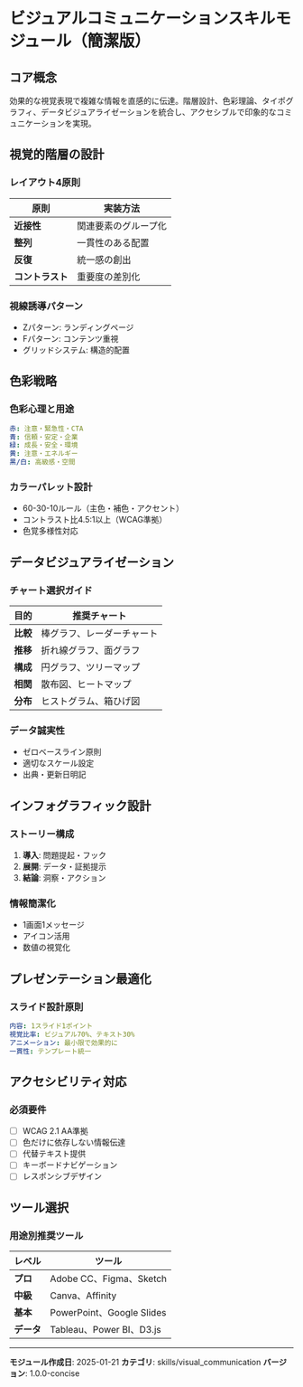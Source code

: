 # ビジュアルコミュニケーションスキルモジュール（簡潔版）

## コア概念
効果的な視覚表現で複雑な情報を直感的に伝達。階層設計、色彩理論、タイポグラフィ、データビジュアライゼーションを統合し、アクセシブルで印象的なコミュニケーションを実現。

## 視覚的階層の設計

### レイアウト4原則
| 原則 | 実装方法 |
|------|----------|
| **近接性** | 関連要素のグループ化 |
| **整列** | 一貫性のある配置 |
| **反復** | 統一感の創出 |
| **コントラスト** | 重要度の差別化 |

### 視線誘導パターン
- Zパターン: ランディングページ
- Fパターン: コンテンツ重視
- グリッドシステム: 構造的配置

## 色彩戦略

### 色彩心理と用途
```yaml
赤: 注意・緊急性・CTA
青: 信頼・安定・企業
緑: 成長・安全・環境
黄: 注意・エネルギー
黒/白: 高級感・空間
```

### カラーパレット設計
- 60-30-10ルール（主色・補色・アクセント）
- コントラスト比4.5:1以上（WCAG準拠）
- 色覚多様性対応

## データビジュアライゼーション

### チャート選択ガイド
| 目的 | 推奨チャート |
|------|-------------|
| **比較** | 棒グラフ、レーダーチャート |
| **推移** | 折れ線グラフ、面グラフ |
| **構成** | 円グラフ、ツリーマップ |
| **相関** | 散布図、ヒートマップ |
| **分布** | ヒストグラム、箱ひげ図 |

### データ誠実性
- ゼロベースライン原則
- 適切なスケール設定
- 出典・更新日明記

## インフォグラフィック設計

### ストーリー構成
1. **導入**: 問題提起・フック
2. **展開**: データ・証拠提示
3. **結論**: 洞察・アクション

### 情報簡潔化
- 1画面1メッセージ
- アイコン活用
- 数値の視覚化

## プレゼンテーション最適化

### スライド設計原則
```yaml
内容: 1スライド1ポイント
視覚比率: ビジュアル70%、テキスト30%
アニメーション: 最小限で効果的に
一貫性: テンプレート統一
```

## アクセシビリティ対応

### 必須要件
- [ ] WCAG 2.1 AA準拠
- [ ] 色だけに依存しない情報伝達
- [ ] 代替テキスト提供
- [ ] キーボードナビゲーション
- [ ] レスポンシブデザイン

## ツール選択

### 用途別推奨ツール
| レベル | ツール |
|--------|--------|
| **プロ** | Adobe CC、Figma、Sketch |
| **中級** | Canva、Affinity |
| **基本** | PowerPoint、Google Slides |
| **データ** | Tableau、Power BI、D3.js |

---
**モジュール作成日**: 2025-01-21
**カテゴリ**: skills/visual_communication
**バージョン**: 1.0.0-concise
